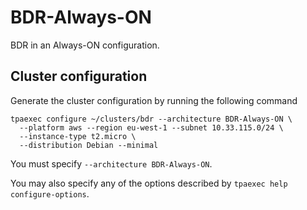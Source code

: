 BDR-Always-ON
=============

BDR in an Always-ON configuration.

Cluster configuration
---------------------

Generate the cluster configuration by running the following command

```
tpaexec configure ~/clusters/bdr --architecture BDR-Always-ON \
  --platform aws --region eu-west-1 --subnet 10.33.115.0/24 \
  --instance-type t2.micro \
  --distribution Debian --minimal
```

You must specify ``--architecture BDR-Always-ON``.

You may also specify any of the options described by
``tpaexec help configure-options``.
